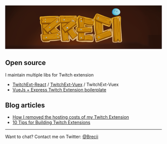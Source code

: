 ![Breci](https://github.com/Breci/Breci/blob/master/breci.png)

## Open source

I maintain multiple libs for Twitch extension

- [TwitchExt-React](https://github.com/Breci/twitch-ext-react) / [TwitchExt-Vuex](https://github.com/Breci/twitchext-vuex) / TwitchExt-Vuex
- [VueJs + Express Twitch Extension boilerplate](https://github.com/Breci/Twitch_extension_Vue_Express_Boilerplate)

## Blog articles

- [How I removed the hosting costs of my Twitch Extension](https://medium.com/@culas.brice/how-i-removed-the-hosting-costs-of-my-twitch-extension-50272543560f)
- [10 Tips for Building Twitch Extensions](https://medium.com/twitch-news/10-tips-for-building-twitch-extensions-850354ecdf3d)

_____________________

Want to chat? Contact me on Twitter: [@Brecii](https://twitter.com/Brecii)
